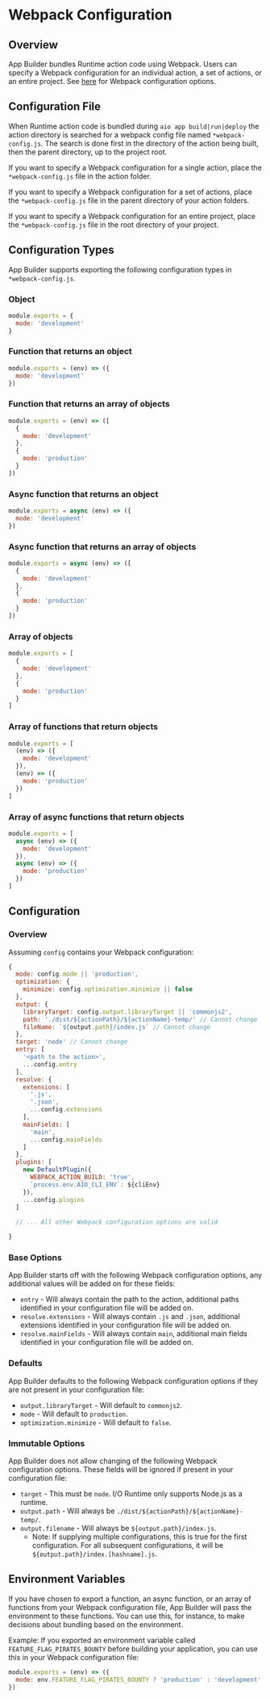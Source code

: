 # Webpack Configuration

## Overview

App Builder bundles Runtime action code using Webpack. Users can specify a Webpack configuration for an individual action, a set of actions,
or an entire project. See [here](https://webpack.js.org/configuration/#options) for Webpack configuration options.

## Configuration File

When Runtime action code is bundled during `aio app build|run|deploy` the action directory is searched for a webpack config file named `*webpack-config.js`. The search is done first in the directory of the action being built, then the parent directory, up to the project root.

If you want to specify a Webpack configuration for a single action, place the `*webpack-config.js` file in the action folder.

If you want to specify a Webpack configuration for a set of actions, place the `*webpack-config.js` file in the parent directory of your action
folders.

If you want to specify a Webpack configuration for an entire project, place the `*webpack-config.js` file in the root directory of your project.

## Configuration Types

App Builder supports exporting the following configuration types in `*webpack-config.js`.

### Object

  ```javascript
  module.exports = { 
    mode: 'development' 
  }
  ```
  
### Function that returns an object

  ```javascript
  module.exports = (env) => ({
    mode: 'development'
  })
  ```
  
### Function that returns an array of objects

  ```javascript
  module.exports = (env) => ([
    {
      mode: 'development' 
    },
    {
      mode: 'production'
    }
  ])
  ```
  
### Async function that returns an object

  ```javascript
  module.exports = async (env) => ({
    mode: 'development'
  })
  ```
  
### Async function that returns an array of objects

  ```javascript
  module.exports = async (env) => ([
    {
      mode: 'development' 
    },
    {
      mode: 'production'
    }
  ])
  ```
### Array of objects

  ```javascript
  module.exports = [
    {
      mode: 'development'
    },
    {
      mode: 'production'
    }
  ]
  ```
  
### Array of functions that return objects

  ```javascript
  module.exports = [
    (env) => ({
      mode: 'development'
    }),
    (env) => ({
      mode: 'production'
    })
  ]
  ```
  
### Array of async functions that return objects

  ```javascript
  module.exports = [
    async (env) => ({
      mode: 'development'
    }),
    async (env) => ({
      mode: 'production'
    })
  ]
  ```

## Configuration

### Overview

Assuming `config` contains your Webpack configuration:

```javascript
{
  mode: config.mode || 'production', 
  optimization: {
    minimize: config.optimization.minimize || false
  },
  output: { 
    libraryTarget: config.output.libraryTarget || 'commonjs2',
    path: './dist/${actionPath}/${actionName}-temp/' // Cannot change 
    fileName: `${output.path}/index.js` // Cannot change 
  },
  target: 'node' // Cannot change
  entry: [
    '<path to the action>', 
    ...config.entry
  ],
  resolve: { 
    extensions: [
      '.js', 
      '.json', 
      ...config.extensions
    ],
    mainFields: [ 
      'main',
      ...config.mainFields
    ]
  },
  plugins: [
    new DefaultPlugin({
      WEBPACK_ACTION_BUILD: 'true', 
      `process.env.AIO_CLI_ENV`: ${cliEnv}
    }),
    ...config.plugins
  ]
  
  // ... All other Webpack configuration options are valid

}
```

### Base Options

App Builder starts off with the following Webpack configuration options, any additional values will be added on for these fields:

* `entry` - Will always contain the path to the action, additional paths identified in your configuration file will be added on.
* `resolve.extensions` - Will always contain `.js` and `.json`, additional extensions identified in your configuration file will be added on.
* `resolve.mainFields` - Will always contain `main`, additional main fields identified in your configuration file will be added on.
   
### Defaults

App Builder defaults to the following Webpack configuration options if they are not present in your configuration file:

* `output.libraryTarget` - Will default to `commonjs2`.
* `mode` - Will default to `production`.
* `optimization.minimize` - Will default to `false`.

### Immutable Options

App Builder does not allow changing of the following Webpack configuration options. These fields will be ignored if present in your configuration file:

* `target` - This must be `node`. I/O Runtime only supports Node.js as a runtime.
* `output.path` - Will always be `./dist/${actionPath}/${actionName}-temp/`.
* `output.filename` - Will always be `${output.path}/index.js`.
  * Note: If supplying multiple configurations, this is true for the first configuration. For all subsequent configurations, it will be 
    `${output.path}/index.[hashname].js`.
    
## Environment Variables

If you have chosen to export a function, an async function, or an array of functions from your Webpack configuration file, App Builder will pass the environment to these functions. You can use this, for instance, to make decisions about bundling based on the environment.

Example: If you exported an environment variable called `FEATURE_FLAG_PIRATES_BOUNTY` before building your application, you can use this in your Webpack configuration file:

```javascript
module.exports = (env) => ({
  mode: env.FEATURE_FLAG_PIRATES_BOUNTY ? 'production' : 'development'
})
```
